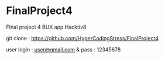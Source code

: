 # FinalProject4

FInal project 4 BUX app
Hacktiv8 

git clone : https://github.com/HyperCodingStress/FinalProject4

user login : user@gmail.com & pass : 12345678

